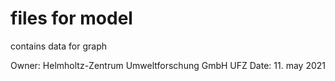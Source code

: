 # files for model

contains data for graph

Owner: Helmholtz-Zentrum Umweltforschung GmbH UFZ
Date: 11. may 2021